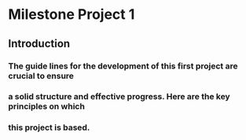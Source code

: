 # **Milestone Project 1**
## __Introduction__

### The guide lines for the development of this first project are crucial to ensure 
### a solid structure and effective progress. Here are the key principles on which
### this project is based.


  
